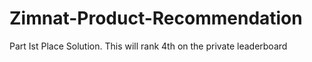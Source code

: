 # Zimnat-Product-Recommendation

Part Ist Place Solution. This will rank 4th on the private leaderboard
